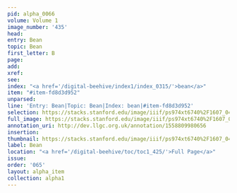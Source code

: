 ```yaml
---
pid: alpha_0066
volume: Volume 1
image_number: '435'
head: 
entry: Bean
topic: Bean
first_letter: B
page: 
add: 
xref: 
see: 
index: "<a href='/digital-beehive/index1/index_0315/'>bean</a>"
item: "#item-fd8d3d952"
unparsed: 
line: 'Entry: Bean|Topic: Bean|Index: bean|#item-fd8d3d952'
selection: https://stacks.stanford.edu/image/iiif/ps974xt6740%2F1607_0434/407,4309,3006,260/full/0/default.jpg
full_image: https://stacks.stanford.edu/image/iiif/ps974xt6740%2F1607_0434/full/full/0/default.jpg
annotation_uri: http://dev.llgc.org.uk/annotation/1558809980656
insertion: 
thumbnail: https://stacks.stanford.edu/image/iiif/ps974xt6740%2F1607_0434/407,4309,600,180/250,/0/default.jpg
label: Bean
location: "<a href='/digital-beehive/toc/toc1_425/'>Full Page</a>"
issue: 
order: '065'
layout: alpha_item
collection: alpha1
---
```

